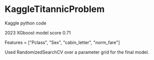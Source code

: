 # KaggleTitannicProblem
Kaggle python code

2023
XGboost model score 0.71

Features = ["Pclass", "Sex", "cabin_letter", "norm_fare"]

Used RandomizedSearchCV over a parameter grid for the final model.

